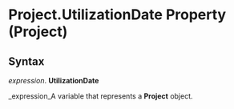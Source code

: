 
# Project.UtilizationDate Property (Project)

## Syntax

 _expression_. **UtilizationDate**

 _expression_A variable that represents a  **Project** object.


